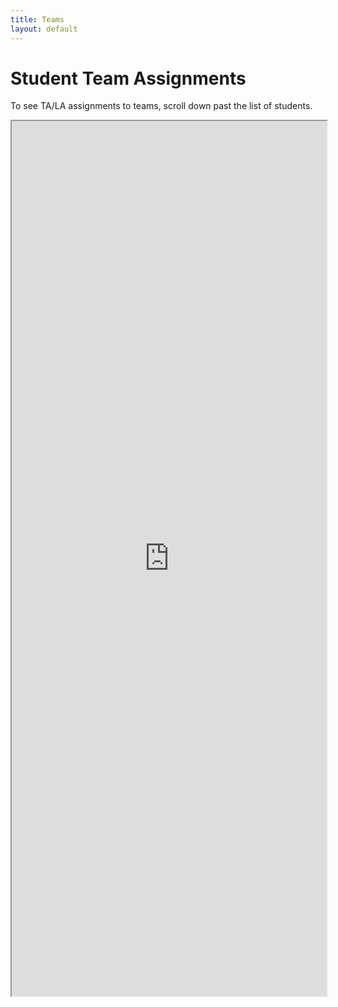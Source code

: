 ```yaml
---
title: Teams
layout: default
---
```


# Student Team Assignments

To see TA/LA assignments to teams, scroll down past the list of students.

<style>
iframe { width: 100%; max-width: 600px; height: 1400px; }
</style>

<iframe src="https://docs.google.com/spreadsheets/d/e/2PACX-1vRAa7qJR_3b5_evitdrx9rKf5GDsxQ11DAh46X6_CakAxhwWxudMmZsN5TNzPZc3fYDa7PbB1OueT1C/pubhtml?gid=1765505347&amp;single=true&amp;widget=true&amp;headers=false"></iframe>



